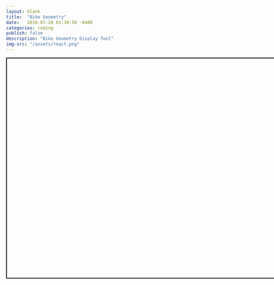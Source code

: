 ```yaml
---
layout: blank
title:  "Bike Geometry"
date:   2018-07-20 01:38:56 -0400
categories: coding
publish: false
description: "Bike Geometry Display Tool"
img-src: "/assets/react.png"
---
```


<div id="container">
	<canvas id="myCanvas" width="1000" height="600"></canvas>
</div>
<style>
#container {
	width: 1000;
	height: 600;
	border: 2px solid black;
    display: inline-block;
    margin: auto;
}
#myCanvas {
    background: white;
}
</style>

<script src="https://d3js.org/d3.v4.min.js"></script>
<script src="https://cdnjs.cloudflare.com/ajax/libs/mathjs/5.0.3/math.min.js"></script>
<script src="https://cdnjs.cloudflare.com/ajax/libs/paper.js/0.11.5/paper-core.min.js"></script>
<script src="/js/bike-geometry.js" ></script>
